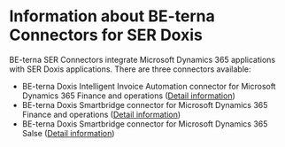# Information about BE-terna Connectors for SER Doxis
BE-terna SER Connectors integrate Microsoft Dynamics 365 applications with SER Doxis applications. There are three connectors available:
- BE-terna Doxis Intelligent Invoice Automation connector for Microsoft Dynamics 365 Finance and operations ([Detail information](BE-terna-SER-Connectors/BE-terna-SER-Connectors-for-Dynamics-365-Finance-and-Operations))
- BE-terna Doxis Smartbridge connector for Microsoft Dynamics 365 Finance and operations ([Detail information](BE-terna-SER-Connectors/BE-terna-SER-Connectors-for-Dynamics-365-Finance-and-Operations))
- BE-terna Doxis Smartbridge connector for Microsoft Dynamics 365 Salse ([Detail information](BE-terna-SER-Connectors/BE-terna-SER-Connector-for-Dynamics-365-Sales))

